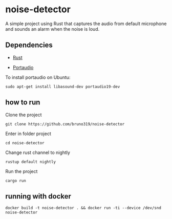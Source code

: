 # noise-detector

A simple project using Rust that captures the audio from default microphone and sounds an alarm when the noise is loud.

## Dependencies
- [Rust](https://www.rust-lang.org/tools/install)

- [Portaudio](http://www.portaudio.com)

To install portaudio on Ubuntu:
```
sudo apt-get install libasound-dev portaudio19-dev
```

## how to run
Clone the project
```
git clone https://github.com/bruno319/noise-detector
```
Enter in folder project
```
cd noise-detector
```
Change rust channel to nightly
```
rustup default nightly
```
Run the project
```
cargo run
```

## running with docker
```
docker build -t noise-detector . && docker run -ti --device /dev/snd noise-detector
```